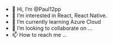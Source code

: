 - 👋 Hi, I’m @Paul12pp
- 👀 I’m interested in React, React Native.
- 🌱 I’m currently learning Azure Cloud
- 💞️ I’m looking to collaborate on ...
- 📫 How to reach me ...

<!---
Paul12pp/Paul12pp is a ✨ special ✨ repository because its `README.md` (this file) appears on your GitHub profile.
You can click the Preview link to take a look at your changes.
--->
